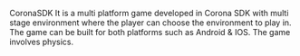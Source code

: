  CoronaSDK
   It is a multi platform game developed in Corona SDK with multi stage environment where the player can choose the environment to play in. The game can be built for both platforms such as Android & IOS. The game involves physics.
